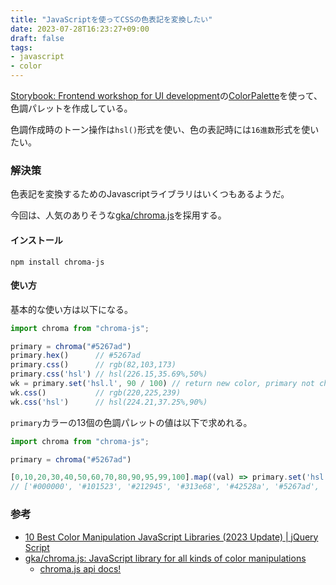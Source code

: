 ```yaml
---
title: "JavaScriptを使ってCSSの色表記を変換したい"
date: 2023-07-28T16:23:27+09:00
draft: false
tags:
- javascript
- color
---
```


[Storybook: Frontend workshop for UI development](https://storybook.js.org/)の[ColorPalette](https://storybook.js.org/docs/react/api/doc-block-colorpalette)を使って、
色調パレットを作成している。

色調作成時のトーン操作は`hsl()`形式を使い、色の表記時には`16進数`形式を使いたい。

<!--more-->
### 解決策

色表記を変換するためのJavascriptライブラリはいくつもあるようだ。

今回は、人気のありそうな[gka/chroma.js](https://github.com/gka/chroma.js)を採用する。

#### インストール

~~~shell
npm install chroma-js
~~~

#### 使い方

基本的な使い方は以下になる。

~~~js
import chroma from "chroma-js";

primary = chroma("#5267ad")
primary.hex()      // #5267ad
primary.css()      // rgb(82,103,173)
primary.css('hsl') // hsl(226.15,35.69%,50%)
wk = primary.set('hsl.l', 90 / 100) // return new color, primary not changed
wk.css()           // rgb(220,225,239)
wk.css('hsl')      // hsl(224.21,37.25%,90%)
~~~

`primary`カラーの13個の色調パレットの値は以下で求めれる。

~~~js
import chroma from "chroma-js";

primary = chroma("#5267ad")

[0,10,20,30,40,50,60,70,80,90,95,99,100].map((val) => primary.set('hsl.l', val / 100).hex())
// ['#000000', '#101523', '#212945', '#313e68', '#42528a', '#5267ad', '#7585bd', '#97a4ce', '#bac2de', '#dce1ef', '#eef0f7', '#fcfcfd', '#ffffff']
~~~

### 参考

- [10 Best Color Manipulation JavaScript Libraries (2023 Update) | jQuery Script](https://www.jqueryscript.net/blog/best-color-manipulation.html)
- [gka/chroma.js: JavaScript library for all kinds of color manipulations](https://github.com/gka/chroma.js)
  - [chroma.js api docs!](https://www.vis4.net/chromajs/)
